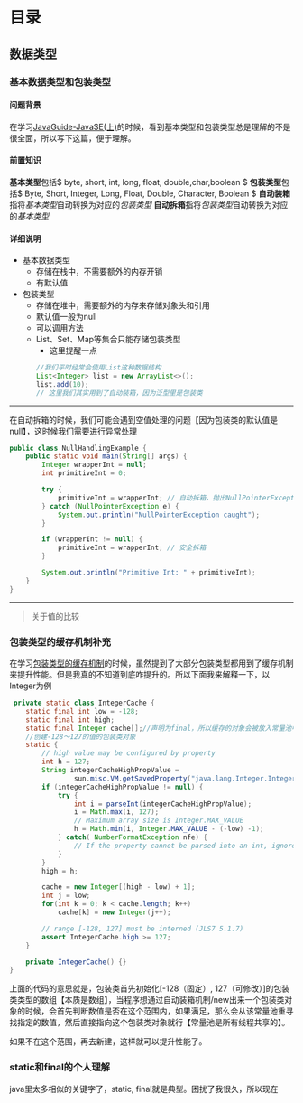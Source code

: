 # 目录
## 数据类型
### 基本数据类型和包装类型
#### 问题背景
在学习[JavaGuide-JavaSE(上)](https://javaguide.cn/java/basis/java-basic-questions-01.html#%E8%87%AA%E5%A2%9E%E8%87%AA%E5%87%8F%E8%BF%90%E7%AE%97%E7%AC%A6)的时候，看到基本类型和包装类型总是理解的不是很全面，所以写下这篇，便于理解。
#### 前置知识
**基本类型**包括$ byte, short, int, long, float, double,char,boolean $
**包装类型**包括$ Byte, Short, Integer, Long, Float, Double, Character, Boolean $
**自动装箱**指将*基本类型*自动转换为对应的*包装类型*
**自动拆箱**指将*包装类型*自动转换为对应的*基本类型*
#### 详细说明
- 基本数据类型
  - 存储在栈中，不需要额外的内存开销
  - 有默认值
- 包装类型
  - 存储在堆中，需要额外的内存来存储对象头和引用
  - 默认值一般为null
  - 可以调用方法
  - List、Set、Map等集合只能存储包装类型
    - 这里提醒一点
    ```java
    //我们平时经常会使用List这种数据结构
    List<Integer> list = new ArrayList<>();
    list.add(10); 
    // 这里我们其实用到了自动装箱，因为泛型里是包装类
    ```
  
---
在自动拆箱的时候，我们可能会遇到空值处理的问题【因为包装类的默认值是null】，这时候我们需要进行异常处理
```java
public class NullHandlingExample {
    public static void main(String[] args) {
        Integer wrapperInt = null;
        int primitiveInt = 0;

        try {
            primitiveInt = wrapperInt; // 自动拆箱，抛出NullPointerException
        } catch (NullPointerException e) {
            System.out.println("NullPointerException caught");
        }

        if (wrapperInt != null) {
            primitiveInt = wrapperInt; // 安全拆箱
        }

        System.out.println("Primitive Int: " + primitiveInt);
    }
}
```
---
>关于值的比较

### 包装类型的缓存机制补充
在学习[包装类型的缓存机制](https://javaguide.cn/java/basis/java-basic-questions-01.html#%E5%8C%85%E8%A3%85%E7%B1%BB%E5%9E%8B%E7%9A%84%E7%BC%93%E5%AD%98%E6%9C%BA%E5%88%B6%E4%BA%86%E8%A7%A3%E4%B9%88)的时候，虽然提到了大部分包装类型都用到了缓存机制来提升性能。但是我真的不知道到底咋提升的。所以下面我来解释一下，以Integer为例

```java
 private static class IntegerCache {
    static final int low = -128;
    static final int high;
    static final Integer cache[];//声明为final，所以缓存的对象会被放入常量池中；声明为static，所以是在类加载的时候就创建好了
    //创建-128～127的值的包装类对象
    static {
        // high value may be configured by property
        int h = 127;
        String integerCacheHighPropValue =
                sun.misc.VM.getSavedProperty("java.lang.Integer.IntegerCache.high");
        if (integerCacheHighPropValue != null) {
            try {
                int i = parseInt(integerCacheHighPropValue);
                i = Math.max(i, 127);
                // Maximum array size is Integer.MAX_VALUE
                h = Math.min(i, Integer.MAX_VALUE - (-low) -1);
            } catch( NumberFormatException nfe) {
                // If the property cannot be parsed into an int, ignore it.
            }
        }
        high = h;

        cache = new Integer[(high - low) + 1];
        int j = low;
        for(int k = 0; k < cache.length; k++)
            cache[k] = new Integer(j++);

        // range [-128, 127] must be interned (JLS7 5.1.7)
        assert IntegerCache.high >= 127;
    }

    private IntegerCache() {}
}
```
上面的代码的意思就是，包装类首先初始化[-128（固定）, 127（可修改）]的包装类类型的数组【本质是数组】，当程序想通过自动装箱机制/new出来一个包装类对象的时候，会首先判断数值是否在这个范围内，如果满足，那么会从该常量池重寻找指定的数值，然后直接指向这个包装类对象就行【常量池是所有线程共享的】。

如果不在这个范围，再去新建，这样就可以提升性能了。

### static和final的个人理解
java里太多相似的关键字了，static, final就是典型。困扰了我很久，所以现在